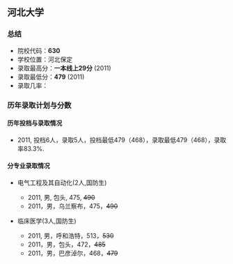 ## 河北大学  
  
### 总结  
- 院校代码：__630__  
- 学校位置：河北保定  
- 录取最高分：__一本线上29分__ (2011)  
- 录取最低分：__479__ (2011)  
- 录取几率：  
 
  
### 历年录取计划与分数  

#### 历年投档与录取情况  
- 2011, 投档6人，录取5人，投档最低479（468），录取最低479（468），录取率83.3%.  
  

#### 分专业录取情况  
- 电气工程及其自动化(2人,国防生)  
    - 2011, 男, 包头, 475, ~~490~~  
    - 2011，男，乌兰察布，475，~~490~~  
  
- 临床医学(3人,国防生)  
    - 2011, 男，呼和浩特，513，~~530~~    
    - 2011，男，包头，472，~~485~~  
    - 2011，男，巴彦淖尔，468，~~479~~  
    
